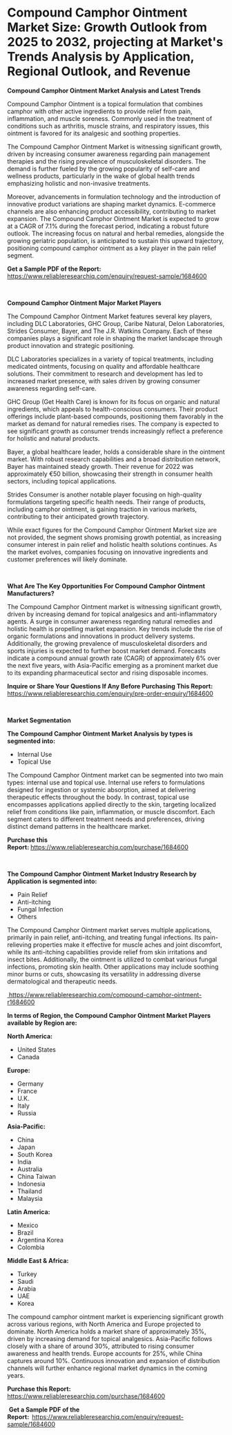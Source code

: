 <p><h1>Compound Camphor Ointment Market Size: Growth Outlook from 2025 to 2032, projecting at Market's Trends Analysis by Application, Regional Outlook, and Revenue</h1></p><p><strong>Compound Camphor Ointment Market Analysis and Latest Trends</strong></p>
<p><p>Compound Camphor Ointment is a topical formulation that combines camphor with other active ingredients to provide relief from pain, inflammation, and muscle soreness. Commonly used in the treatment of conditions such as arthritis, muscle strains, and respiratory issues, this ointment is favored for its analgesic and soothing properties. </p><p>The Compound Camphor Ointment Market is witnessing significant growth, driven by increasing consumer awareness regarding pain management therapies and the rising prevalence of musculoskeletal disorders. The demand is further fueled by the growing popularity of self-care and wellness products, particularly in the wake of global health trends emphasizing holistic and non-invasive treatments. </p><p>Moreover, advancements in formulation technology and the introduction of innovative product variations are shaping market dynamics. E-commerce channels are also enhancing product accessibility, contributing to market expansion. The Compound Camphor Ointment Market is expected to grow at a CAGR of 7.1% during the forecast period, indicating a robust future outlook. The increasing focus on natural and herbal remedies, alongside the growing geriatric population, is anticipated to sustain this upward trajectory, positioning compound camphor ointment as a key player in the pain relief segment.</p></p>
<p><strong>Get a Sample PDF of the Report:&nbsp;</strong> <a href="https://www.reliableresearchiq.com/enquiry/request-sample/1684600?utm_campaign=3095&utm_medium=2&utm_source=Github&utm_content=ia&utm_term=19042025&utm_id=compound-camphor-ointment">https://www.reliableresearchiq.com/enquiry/request-sample/1684600</a></p>
<p>&nbsp;</p>
<p><strong>Compound Camphor Ointment Major Market Players</strong></p>
<p><p>The Compound Camphor Ointment Market features several key players, including DLC Laboratories, GHC Group, Caribe Natural, Delon Laboratories, Strides Consumer, Bayer, and The J.R. Watkins Company. Each of these companies plays a significant role in shaping the market landscape through product innovation and strategic positioning.</p><p>DLC Laboratories specializes in a variety of topical treatments, including medicated ointments, focusing on quality and affordable healthcare solutions. Their commitment to research and development has led to increased market presence, with sales driven by growing consumer awareness regarding self-care.</p><p>GHC Group (Get Health Care) is known for its focus on organic and natural ingredients, which appeals to health-conscious consumers. Their product offerings include plant-based compounds, positioning them favorably in the market as demand for natural remedies rises. The company is expected to see significant growth as consumer trends increasingly reflect a preference for holistic and natural products.</p><p>Bayer, a global healthcare leader, holds a considerable share in the ointment market. With robust research capabilities and a broad distribution network, Bayer has maintained steady growth. Their revenue for 2022 was approximately €50 billion, showcasing their strength in consumer health sectors, including topical applications.</p><p>Strides Consumer is another notable player focusing on high-quality formulations targeting specific health needs. Their range of products, including camphor ointment, is gaining traction in various markets, contributing to their anticipated growth trajectory.</p><p>While exact figures for the Compound Camphor Ointment Market size are not provided, the segment shows promising growth potential, as increasing consumer interest in pain relief and holistic health solutions continues. As the market evolves, companies focusing on innovative ingredients and customer preferences will likely dominate.</p></p>
<p>&nbsp;</p>
<p><strong>What Are The Key Opportunities For Compound Camphor Ointment Manufacturers?</strong></p>
<p><p>The Compound Camphor Ointment market is witnessing significant growth, driven by increasing demand for topical analgesics and anti-inflammatory agents. A surge in consumer awareness regarding natural remedies and holistic health is propelling market expansion. Key trends include the rise of organic formulations and innovations in product delivery systems. Additionally, the growing prevalence of musculoskeletal disorders and sports injuries is expected to further boost market demand. Forecasts indicate a compound annual growth rate (CAGR) of approximately 6% over the next five years, with Asia-Pacific emerging as a prominent market due to its expanding pharmaceutical sector and rising disposable incomes.</p></p>
<p><strong>Inquire or Share Your Questions If Any Before Purchasing This Report:</strong> <a href="https://www.reliableresearchiq.com/enquiry/pre-order-enquiry/1684600?utm_campaign=3095&utm_medium=2&utm_source=Github&utm_content=ia&utm_term=19042025&utm_id=compound-camphor-ointment">https://www.reliableresearchiq.com/enquiry/pre-order-enquiry/1684600</a></p>
<p>&nbsp;</p>
<p><strong>Market Segmentation</strong></p>
<p><strong>The Compound Camphor Ointment Market Analysis by types is segmented into:</strong></p>
<p><ul><li>Internal Use</li><li>Topical Use</li></ul></p>
<p><p>The Compound Camphor Ointment market can be segmented into two main types: internal use and topical use. Internal use refers to formulations designed for ingestion or systemic absorption, aimed at delivering therapeutic effects throughout the body. In contrast, topical use encompasses applications applied directly to the skin, targeting localized relief from conditions like pain, inflammation, or muscle discomfort. Each segment caters to different treatment needs and preferences, driving distinct demand patterns in the healthcare market.</p></p>
<p><strong>Purchase this Report:&nbsp;</strong><a href="https://www.reliableresearchiq.com/purchase/1684600?utm_campaign=3095&utm_medium=2&utm_source=Github&utm_content=ia&utm_term=19042025&utm_id=compound-camphor-ointment">https://www.reliableresearchiq.com/purchase/1684600</a></p>
<p>&nbsp;</p>
<p><strong>The Compound Camphor Ointment Market Industry Research by Application is segmented into:</strong></p>
<p><ul><li>Pain Relief</li><li>Anti-itching</li><li>Fungal Infection</li><li>Others</li></ul></p>
<p><p>The Compound Camphor Ointment market serves multiple applications, primarily in pain relief, anti-itching, and treating fungal infections. Its pain-relieving properties make it effective for muscle aches and joint discomfort, while its anti-itching capabilities provide relief from skin irritations and insect bites. Additionally, the ointment is utilized to combat various fungal infections, promoting skin health. Other applications may include soothing minor burns or cuts, showcasing its versatility in addressing diverse dermatological and therapeutic needs.</p></p>
<p><a href="https://www.reliableresearchiq.com/compound-camphor-ointment-r1684600?utm_campaign=3095&utm_medium=2&utm_source=Github&utm_content=ia&utm_term=19042025&utm_id=compound-camphor-ointment">&nbsp;https://www.reliableresearchiq.com/compound-camphor-ointment-r1684600</a></p>
<p><strong>In terms of Region, the Compound Camphor Ointment Market Players available by Region are:</strong></p>
<p>
    <p> <strong> North America: </strong>
        <ul>
            <li>United States</li>
            <li>Canada</li>
        </ul>
        </p> 
    <p> <strong> Europe: </strong>
        <ul>
            <li>Germany</li>
            <li>France</li>
            <li>U.K.</li>
            <li>Italy</li>
            <li>Russia</li>
        </ul>
        </p> 
    <p> <strong> Asia-Pacific: </strong>
        <ul>
            <li>China</li>
            <li>Japan</li>
            <li>South Korea</li>
            <li>India</li>
            <li>Australia</li>
            <li>China Taiwan</li>
            <li>Indonesia</li>
            <li>Thailand</li>
            <li>Malaysia</li>
        </ul>
        </p> 
    <p> <strong> Latin America: </strong>
        <ul>
            <li>Mexico</li>
            <li>Brazil</li>
            <li>Argentina Korea</li>
            <li>Colombia</li>
        </ul>
        </p> 
    <p> <strong> Middle East & Africa: </strong>
        <ul>
            <li>Turkey</li>
            <li>Saudi</li>
            <li>Arabia</li>
            <li>UAE</li>
            <li>Korea</li>
        </ul>
    </p>
    </p>
<p><p>The compound camphor ointment market is experiencing significant growth across various regions, with North America and Europe projected to dominate. North America holds a market share of approximately 35%, driven by increasing demand for topical analgesics. Asia-Pacific follows closely with a share of around 30%, attributed to rising consumer awareness and health trends. Europe accounts for 25%, while China captures around 10%. Continuous innovation and expansion of distribution channels will further enhance regional market dynamics in the coming years.</p></p>
<p><strong>Purchase this Report: </strong><a href="https://www.reliableresearchiq.com/purchase/1684600?utm_campaign=3095&utm_medium=2&utm_source=Github&utm_content=ia&utm_term=19042025&utm_id=compound-camphor-ointment">https://www.reliableresearchiq.com/purchase/1684600</a></p>
<p>&nbsp;<strong>Get a Sample PDF of the Report:&nbsp;&nbsp;</strong><a href="https://www.reliableresearchiq.com/enquiry/request-sample/1684600?utm_campaign=3095&utm_medium=2&utm_source=Github&utm_content=ia&utm_term=19042025&utm_id=compound-camphor-ointment">https://www.reliableresearchiq.com/enquiry/request-sample/1684600</a></p>
<p><strong></strong></p>
<p><p></p><p></p><p></p></p>
